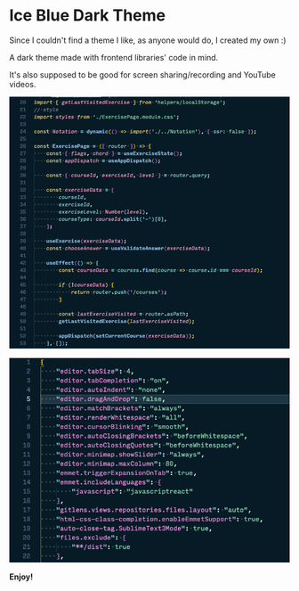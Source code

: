 # Ice Blue Dark Theme

Since I couldn't find a theme I like, as anyone would do, I created my own :)

A dark theme made with frontend libraries' code in mind.

It's also supposed to be good for screen sharing/recording and YouTube videos.

![ReactJS syntax preview](images/react-preview.png)

![JSON syntax preview](images/json-preview.png)

**Enjoy!**
